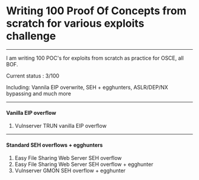 # Writing 100 Proof Of Concepts from scratch for various exploits challenge
----
I am writing 100 POC's for exploits from scratch as practice for OSCE, all BOF. 

Current status : 3/100

Including: Vannila EIP overwrite, SEH + egghunters, ASLR/DEP/NX bypassing and much more

----
#### Vanilla EIP overflow 
1. Vulnserver TRUN vanilla EIP overflow

----
#### Standard SEH overflows + egghunters

1. Easy File Sharing Web Server SEH overflow
2. Easy File Sharing Web Server SEH overflow + egghunter
4. Vulnserver GMON SEH overflow + egghunter
